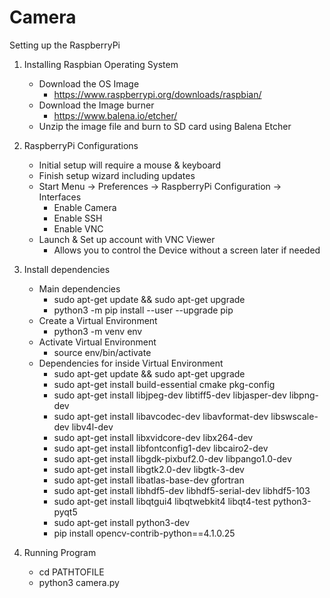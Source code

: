 # Camera

Setting up the RaspberryPi

1. Installing Raspbian Operating System
    - Download the OS Image
       - https://www.raspberrypi.org/downloads/raspbian/
    - Download the Image burner
       - https://www.balena.io/etcher/
    - Unzip the image file and burn to SD card using Balena Etcher
  
2. RaspberryPi Configurations
    - Initial setup will require a mouse & keyboard
    - Finish setup wizard including updates
    - Start Menu -> Preferences -> RaspberryPi Configuration -> Interfaces
        - Enable Camera 
        - Enable SSH 
        - Enable VNC 
    - Launch & Set up account with VNC Viewer
        - Allows you to control the Device without a screen later if needed


3. Install dependencies
    - Main dependencies
        - sudo apt-get update && sudo apt-get upgrade
        - python3 -m pip install --user --upgrade pip
    - Create a Virtual Environment
        - python3 -m venv env
    - Activate Virtual Environment
        - source env/bin/activate
    - Dependencies for inside Virtual Environment
        - sudo apt-get update && sudo apt-get upgrade
        - sudo apt-get install build-essential cmake pkg-config
        - sudo apt-get install libjpeg-dev libtiff5-dev libjasper-dev libpng-dev
        - sudo apt-get install libavcodec-dev libavformat-dev libswscale-dev libv4l-dev
        - sudo apt-get install libxvidcore-dev libx264-dev
        - sudo apt-get install libfontconfig1-dev libcairo2-dev
        - sudo apt-get install libgdk-pixbuf2.0-dev libpango1.0-dev
        - sudo apt-get install libgtk2.0-dev libgtk-3-dev
        - sudo apt-get install libatlas-base-dev gfortran
        - sudo apt-get install libhdf5-dev libhdf5-serial-dev libhdf5-103
        - sudo apt-get install libqtgui4 libqtwebkit4 libqt4-test python3-pyqt5
        - sudo apt-get install python3-dev
        - pip install opencv-contrib-python==4.1.0.25



4. Running Program
    - cd PATHTOFILE
    - python3 camera.py

